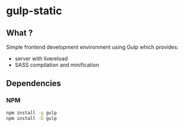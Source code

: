 # gulp-static

## What ?
Simple frontend development environment using Gulp which provides:
* server with livereload
* SASS compilation and minification

## Dependencies
### NPM
```bash
npm install -g gulp
npm install -D gulp
```
